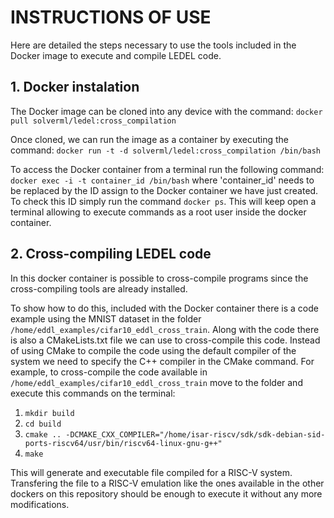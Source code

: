 # INSTRUCTIONS OF USE

Here are detailed the steps necessary to use the tools included in the Docker image to execute and compile LEDEL code.

## 1. Docker instalation

The Docker image can be cloned into any device with the command:
```docker pull solverml/ledel:cross_compilation```

Once cloned, we can run the image as a container by executing the command:
```docker run -t -d solverml/ledel:cross_compilation /bin/bash```

To access the Docker container from a terminal run the following command:
```docker exec -i -t container_id /bin/bash``` where 'container_id' needs to be replaced by the ID assign to the Docker container we have just created. To check this ID simply run the command ```docker ps```. This will keep open a terminal allowing to execute commands as a root user inside the docker container.

## 2. Cross-compiling LEDEL code

In this docker container is possible to cross-compile programs since the cross-compiling tools are already installed. 

To show how to do this, included with the Docker container there is a code example using the MNIST dataset in the folder ```/home/eddl_examples/cifar10_eddl_cross_train```. Along with the code there is also a CMakeLists.txt file we can use to cross-compile this code. Instead of using CMake to compile the code using the default compiler of the system we need to specify the C++ compiler in the CMake command. For example, to cross-compile the code available in ```/home/eddl_examples/cifar10_eddl_cross_train``` move to the folder and execute this commands on the terminal:
1. ```mkdir build```
2. ```cd build```
3. ```cmake .. -DCMAKE_CXX_COMPILER="/home/isar-riscv/sdk/sdk-debian-sid-ports-riscv64/usr/bin/riscv64-linux-gnu-g++"```
4. ```make```

This will generate and executable file compiled for a RISC-V system. Transfering the file to a RISC-V emulation like the ones available in the other dockers on this repository should be enough to execute it without any more modifications.
